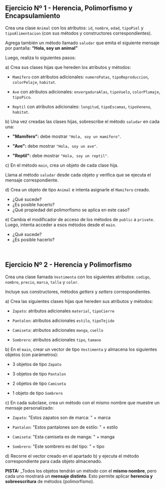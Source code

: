 ## Ejercicio Nº 1 - Herencia, Polimorfismo y Encapsulamiento

Crea una clase `Animal` con los atributos: `id`, `nombre`, `edad`, `tipoPiel` y `tipoAlimentacion` (con sus métodos y constructores correspondientes). 

Agrega también un método llamado `saludar` que emita el siguiente mensaje por pantalla:
**“Hola, soy un animal”**

Luego, realiza lo siguientes pasos:

a) Crea sus clases hijas que hereden los atributos y métodos:
    
- `Mamífero` con atributos adicionales: `numeroPatas`, `tipoReproduccion`, `colorPelaje`, `habitat`.
	
- `Ave` con atributos adicionales: `envergaduraAlas`, `tipoVuelo`, `colorPlumaje`, `tipoPico`.
	
- `Reptil` con atributos adicionales: `longitud`, `tipoEscamas`, `tipoVeneno`, `habitat`.
        

b) Una vez creadas las clases hijas, sobrescribe el método `saludar` en cada una:  
    
- **"Mamífero":** debe mostrar `"Hola, soy un mamífero"`.
	
- **"Ave":** debe mostrar `"Hola, soy un ave"`.
	
- **"Reptil":** debe mostrar `"Hola, soy un reptil"`.
	

c) En el método `main`, crea un objeto de cada clase hija.

Llama al método `saludar` desde cada objeto y verifica que se ejecuta el mensaje correspondiente.
	

d) Crea un objeto de tipo `Animal` e intenta asignarle el `Mamifero` creado.
- ¿Qué sucede?  
- ¿Es posible hacerlo?  
- ¿Qué propiedad del polimorfismo se aplica en este caso?
	

e) Cambia el modificador de acceso de los métodos de `public` a `private`. 
Luego, intenta acceder a esos métodos desde el `main`.
- ¿Qué sucede?  
- ¿Es posible hacerlo?

<br>

## Ejercicio Nº 2 - Herencia y Polimorfismo

Crea una clase llamada `Vestimenta` con los siguientes atributos: `codigo`, `nombre`, `precio`, `marca`, `talla` y `color`.  

Incluye sus constructores, métodos _getters_ y _setters_ correspondientes.

a) Crea las siguientes clases hijas que hereden sus atributos y métodos:
    
- `Zapato`: atributos adicionales `material`, `tipoCierre`
	
- `Pantalon`: atributos adicionales `estilo`, `tipoTejido`
	
- `Camiseta`: atributos adicionales `manga`, `cuello`
	
- `Sombrero`: atributos adicionales `tipo`, `tamano`
        
b) En el `main`, crear un vector de tipo `Vestimenta` y almacena los siguientes objetos (con parámetros): 
	
- 3 objetos de tipo `Zapato`
    
- 3 objetos de tipo `Pantalon`
    
- 2 objetos de tipo `Camiseta`
    
- 1 objeto de tipo `Sombrero`
	    
c) En cada subclase, crea un método con el mismo nombre que muestre un mensaje personalizado: 
    
- `Zapato`: "Estos zapatos son de marca: " + marca
	
- `Pantalon`: "Estos pantalones son de estilo: " + estilo
	
- `Camiseta`: "Esta camiseta es de manga: " + manga
	
- `Sombrero`: "Este sombrero es del tipo: " + tipo
        
d) Recorre el vector creado en el apartado b) y ejecuta el método correspondiente para cada objeto almacenado.
    

**PISTA:**
_Todos los objetos tendrán un método con el **mismo nombre**, pero cada uno mostrará un **mensaje distinto**. Esto permite aplicar **herencia y sobreescritura** de métodos (polimorfismo).



